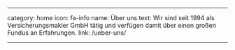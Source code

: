 ---

category: home
icon: fa-info
name: Über uns
text: Wir sind seit 1994 als Versicherungsmakler GmbH tätig und verfügen damit über einen großen Fundus an Erfahrungen.
link: /ueber-uns/

---
